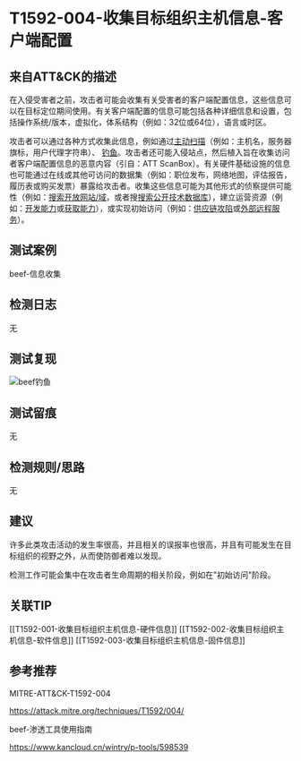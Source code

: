 # T1592-004-收集目标组织主机信息-客户端配置

## 来自ATT&CK的描述

在入侵受害者之前，攻击者可能会收集有关受害者的客户端配置信息，这些信息可以在目标定位期间使用。有关客户端配置的信息可能包括各种详细信息和设置，包括操作系统/版本，虚拟化，体系结构（例如：32位或64位），语言或时区。

攻击者可以通过各种方式收集此信息，例如通过[主动扫描](https://contribute.knowledge.qihoo.net/detail/technique/T1595)（例如：主机名，服务器旗标，用户代理字符串）、 [钓鱼](https://contribute.knowledge.qihoo.net/detail/technique/T1598)。攻击者还可能入侵站点，然后植入旨在收集访问者客户端配置信息的恶意内容（引自：ATT ScanBox）。有关硬件基础设施的信息也可能通过在线或其他可访问的数据集（例如：职位发布，网络地图，评估报告，履历表或购买发票）暴露给攻击者。收集这些信息可能为其他形式的侦察提供可能性（例如：[搜索开放网站/域](https://contribute.knowledge.qihoo.net/detail/technique/T1593)，或者搜[搜索公开技术数据库](https://contribute.knowledge.qihoo.net/detail/technique/T1596)），建立运营资源（例如：[开发能力](https://contribute.knowledge.qihoo.net/detail/technique/T1587)或[获取能力](https://contribute.knowledge.qihoo.net/detail/technique/T1588)），或实现初始访问（例如：[供应链攻陷](https://contribute.knowledge.qihoo.net/detail/technique/T1195)或[外部远程服务](https://contribute.knowledge.qihoo.net/detail/technique/T1133)）。

## 测试案例

beef-信息收集

## 检测日志

无

## 测试复现

![beef钓鱼](https://box.kancloud.cn/21ba32fa0abdf51722bdf60caeadca69_1119x437.png)

## 测试留痕

无

## 检测规则/思路

无

## 建议

许多此类攻击活动的发生率很高，并且相关的误报率也很高，并且有可能发生在目标组织的视野之外，从而使防御者难以发现。

检测工作可能会集中在攻击者生命周期的相关阶段，例如在"初始访问"阶段。

## 关联TIP
[[T1592-001-收集目标组织主机信息-硬件信息]]
[[T1592-002-收集目标组织主机信息-软件信息]]
[[T1592-003-收集目标组织主机信息-固件信息]]

## 参考推荐

MITRE-ATT&CK-T1592-004

<https://attack.mitre.org/techniques/T1592/004/>

beef-渗透工具使用指南

<https://www.kancloud.cn/wintry/p-tools/598539>

